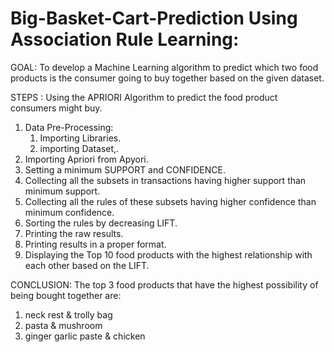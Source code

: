 # Big-Basket-Cart-Prediction Using Association Rule Learning:

GOAL: To develop a Machine Learning algorithm to predict which two food products is the consumer going to buy together based on the given dataset.

STEPS :
Using the APRIORI Algorithm to predict the food product consumers might buy.
1. Data Pre-Processing:
   1. Importing Libraries.
   2. importing Dataset,.
2. Importing Apriori from Apyori.
3. Setting a minimum SUPPORT and CONFIDENCE.
4. Collecting all the subsets in transactions having higher support than minimum support.
5. Collecting all the rules of these subsets having higher confidence than minimum confidence.
6. Sorting the rules by decreasing LIFT.
7. Printing the raw results.
8. Printing results in a proper format.
9. Displaying the Top 10 food products with the highest relationship with each other based on the LIFT.

CONCLUSION:
The top 3 food products that have the highest possibility of being bought together are:
1. neck rest & trolly bag
2. pasta & mushroom
3. ginger garlic paste & chicken
